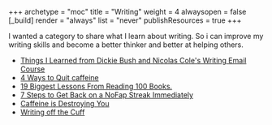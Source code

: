 +++ 
archetype = "moc" 
title = "Writing" 
weight = 4
alwaysopen = false
[_build]
  render = "always"
  list = "never"
  publishResources = true
+++

I wanted a category to share what I learn about writing. So i can improve my writing skills and become a better thinker and better at helping others. 

- [Things I Learned from Dickie Bush and Nicolas Cole's Writing Email Course](Things%20I%20Learned%20from%20Dickie%20Bush%20and%20Nicolas%20Cole's%20Writing%20Email%20Course.md)
- [4 Ways to Quit caffeine](4%20Ways%20to%20Quit%20caffeine.md)
- [19 Biggest Lessons From Reading 100 Books.](19%20Biggest%20Lessons%20From%20Reading%20100%20Books..md)
- [7 Steps to Get Back on a NoFap Streak Immediately](7%20Steps%20to%20Get%20Back%20on%20a%20NoFap%20Streak%20Immediately.md)
- [Caffeine is Destroying You](Caffeine%20is%20Destroying%20You.md)
- [Writing off the Cuff](Writing%20off%20the%20Cuff.md)

